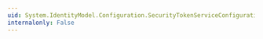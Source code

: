 ```yaml
---
uid: System.IdentityModel.Configuration.SecurityTokenServiceConfiguration.DisableWsdl
internalonly: False
---
```

